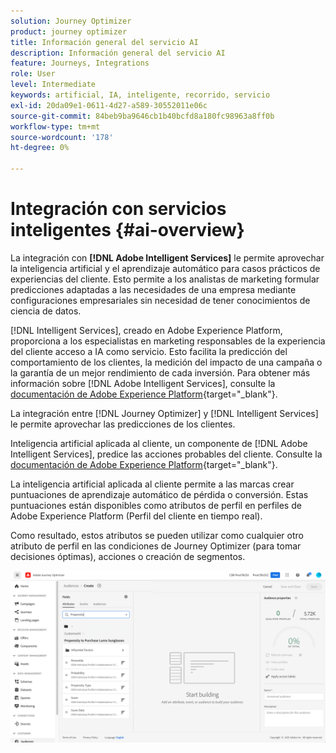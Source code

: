 ```yaml
---
solution: Journey Optimizer
product: journey optimizer
title: Información general del servicio AI
description: Información general del servicio AI
feature: Journeys, Integrations
role: User
level: Intermediate
keywords: artificial, IA, inteligente, recorrido, servicio
exl-id: 20da09e1-0611-4d27-a589-30552011e06c
source-git-commit: 84beb9ba9646cb1b40bcfd8a180fc98963a8ff0b
workflow-type: tm+mt
source-wordcount: '178'
ht-degree: 0%

---
```


# Integración con servicios inteligentes {#ai-overview}

La integración con **[!DNL Adobe Intelligent Services]** le permite aprovechar la inteligencia artificial y el aprendizaje automático para casos prácticos de experiencias del cliente. Esto permite a los analistas de marketing formular predicciones adaptadas a las necesidades de una empresa mediante configuraciones empresariales sin necesidad de tener conocimientos de ciencia de datos.

[!DNL Intelligent Services], creado en Adobe Experience Platform, proporciona a los especialistas en marketing responsables de la experiencia del cliente acceso a IA como servicio. Esto facilita la predicción del comportamiento de los clientes, la medición del impacto de una campaña o la garantía de un mejor rendimiento de cada inversión. Para obtener más información sobre [!DNL Adobe Intelligent Services], consulte la [documentación de Adobe Experience Platform](https://experienceleague.adobe.com/docs/experience-platform/intelligent-services/home.html?lang=es){target="_blank"}.

La integración entre [!DNL Journey Optimizer] y [!DNL Intelligent Services] le permite aprovechar las predicciones de los clientes.

Inteligencia artificial aplicada al cliente, un componente de [!DNL Adobe Intelligent Services], predice las acciones probables del cliente. Consulte la [documentación de Adobe Experience Platform](https://experienceleague.adobe.com/docs/experience-platform/intelligent-services/customer-ai/overview.html?lang=es){target="_blank"}.

La inteligencia artificial aplicada al cliente permite a las marcas crear puntuaciones de aprendizaje automático de pérdida o conversión. Estas puntuaciones están disponibles como atributos de perfil en perfiles de Adobe Experience Platform (Perfil del cliente en tiempo real).

Como resultado, estos atributos se pueden utilizar como cualquier otro atributo de perfil en las condiciones de Journey Optimizer (para tomar decisiones óptimas), acciones o creación de segmentos.

![](assets/customer-ai.png)
